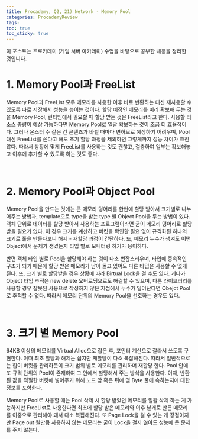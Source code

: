 ```yaml
---
title: Procademy, Q2, 21) Network - Memory Pool
categories: ProcademyReview
tags: 
toc: true
toc_sticky: true
---
```


이 포스트는 프로카데미 (게임 서버 아카데미) 수업을 바탕으로 공부한 내용을 정리한 것입니다. 

# **1. Memory Pool과 FreeList**

Memory Pool과 FreeList 모두 메모리를 사용한 이후 바로 반환하는 대신 재사용할 수 있도록 따로 저장해서 성능을 높이는 것이다. 할당 예정인 메모리를 미리 확보해 두는 것을 Memory Pool, 런타임에서 필요할 때 할당 받는 것은 FreeList라고 한다. 사용할 리소스 총량이 예상 가능하다면 Memory Pool로 일괄 확보하는 것이 조금 더 효율적이다. 그러나 몬스터 수 같은 건 콘텐츠가 바뀔 때마다 변하므로 예상하기 어려우며, Pool 대신 FreeList를 쓴다고 해도 초기 할당 과정을 제외하면 그렇게까지 성능 차이가 크진 않다. 따라서 상황에 맞게 FreeList를 사용하는 것도 괜찮고, 절충하여 일부는 확보해놓고 이후에 추가할 수 있도록 하는 것도 좋다.

<br/>

# **2. Memory Pool과 Object Pool**

Memory Pool을 만드는 것에는 큰 메모리 덩어리를 한번에 할당 받아서 크기별로 나누어주는 방법과, template으로 type을 받는 type 별 Object Pool을 두는 방법이 있다. 객체 단위로 데이터를 할당 받아서 사용하는 프로그램이라면 굳이 메모리 덩어리로 할당 받을 필요가 없다. 이 경우 크기를 계산하고 버킷을 확인할 필요 없이 규격화된 하나의 크기로 풀을 만들다보니 해제 - 재할당 과정이 간단하다. 또, 메모리 누수가 생겨도 어떤 Object에서 문제가 생겼는지 타입 별로 모니터링 하기가 용이하다. 

반면 객체 타입 별로 Pool을 할당해야 하는 것이 다소 번잡스러우며, 타입에 종속적인 구조가 되기 때문에 할당 받은 메모리가 남아 돌고 있어도 다른 타입은 사용할 수 없게 된다. 또, 크기 별로 할당받을 경우 상황에 따라 Birtual Lock을 걸 수도 있다. 게다가 Object 타입 추적은 new delete 오버로딩으로도 해결할 수 있으며, 다른 라이브러리를 사용할 경우 잘못된 사용으로 작성하지 않은 지점에서 누수가 일어난다면 Obejct Pool로 추적할 수 없다. 따라서 메모리 단위의 Memory Pool을 선호하는 경우도 있다. 

<br/>

# **3. 크기 별 Memory Pool**

64KB 이상의 메모리를 Virtual Alloc으로 잡은 후, 포인터 계산으로 잘라서 쓰도록 구현한다. 이때 최초 할당과 해제는 쉽지만 재할당이 다소 복잡해진다. 따라서 일반적으로는 힙이 버킷을 관리하듯이 크기 범위 별로 메모리를 관리하며 재할당 한다. Pool 안에 또 규격 단위의 Pool이 존재하여 그 안에서 할당해서 주는 방식을 사용한다. 이때, 반환 된 값을 적절한 버킷에 넣어주기 위해 노드 앞 혹은 뒤에 몇 Byte 풀에 속하는지에 대한 정보를 포함한다.

Memory Pool로 사용할 때는 Pool 삭제 시 할당 받았던 메모리를 일괄 삭제 하는 게 가능하지만 FreeList로 사용한다면 최초에 할당 받은 메모리와 이후 낱개로 만든 메모리를 이중으로 관리해야 돼서 다소 복잡해진다. 또 Page Lock을 걸 수 있는 게 장점이지만 Page out 될만큼 사용하지 않는 메모리는 굳이 Lock을 걸지 않아도 성능에 큰 문제를 주지 않는다. 